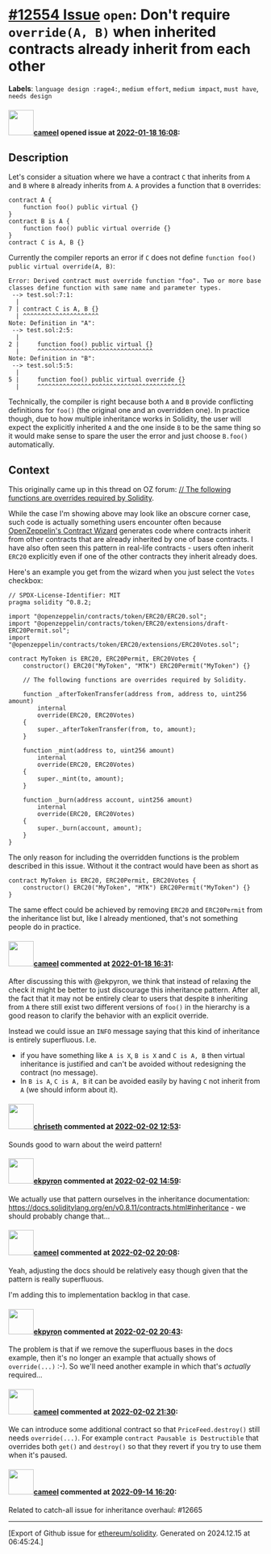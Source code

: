 # [\#12554 Issue](https://github.com/ethereum/solidity/issues/12554) `open`: Don't require `override(A, B)` when inherited contracts already inherit from each other
**Labels**: `language design :rage4:`, `medium effort`, `medium impact`, `must have`, `needs design`


#### <img src="https://avatars.githubusercontent.com/u/137030?v=4" width="50">[cameel](https://github.com/cameel) opened issue at [2022-01-18 16:08](https://github.com/ethereum/solidity/issues/12554):

## Description
Let's consider a situation where we have a contract `C` that inherits from `A` and `B` where `B` already inherits from `A`. `A` provides a function that `B` overrides:

```solidity
contract A {
    function foo() public virtual {}
}
contract B is A {
    function foo() public virtual override {}
}
contract C is A, B {}
```
Currently the compiler reports an error if `C` does not define `function foo() public virtual override(A, B)`:
```
Error: Derived contract must override function "foo". Two or more base classes define function with same name and parameter types.
 --> test.sol:7:1:
  |
7 | contract C is A, B {}
  | ^^^^^^^^^^^^^^^^^^^^^
Note: Definition in "A":
 --> test.sol:2:5:
  |
2 |     function foo() public virtual {}
  |     ^^^^^^^^^^^^^^^^^^^^^^^^^^^^^^^^
Note: Definition in "B":
 --> test.sol:5:5:
  |
5 |     function foo() public virtual override {}
  |     ^^^^^^^^^^^^^^^^^^^^^^^^^^^^^^^^^^^^^^^^^
```

Technically, the compiler is right because both `A` and `B` provide conflicting definitions for `foo()` (the original one and an overridden one). In practice though, due to how multiple inheritance works in Solidity, the user will expect the explicitly inherited `A` and the one inside `B` to be the same thing so it would make sense to spare the user the error and just choose `B.foo()` automatically.

## Context
This originally came up in this thread on OZ forum: [// The following functions are overrides required by Solidity](https://forum.openzeppelin.com/t/the-following-functions-are-overrides-required-by-solidity).

While the case I'm showing above may look like an obscure corner case, such code is actually something users encounter often because [OpenZeppelin's Contract Wizard](https://docs.openzeppelin.com/contracts/4.x/wizard) generates code where contracts inherit from other contracts that are already inherited by one of base contracts. I have also often seen this pattern in real-life contracts - users often inherit `ERC20` explicitly even if one of the other contracts they inherit already does.

Here's an example you get from the wizard when you just select the `Votes` checkbox:
```solidity
// SPDX-License-Identifier: MIT
pragma solidity ^0.8.2;

import "@openzeppelin/contracts/token/ERC20/ERC20.sol";
import "@openzeppelin/contracts/token/ERC20/extensions/draft-ERC20Permit.sol";
import "@openzeppelin/contracts/token/ERC20/extensions/ERC20Votes.sol";

contract MyToken is ERC20, ERC20Permit, ERC20Votes {
    constructor() ERC20("MyToken", "MTK") ERC20Permit("MyToken") {}

    // The following functions are overrides required by Solidity.

    function _afterTokenTransfer(address from, address to, uint256 amount)
        internal
        override(ERC20, ERC20Votes)
    {
        super._afterTokenTransfer(from, to, amount);
    }

    function _mint(address to, uint256 amount)
        internal
        override(ERC20, ERC20Votes)
    {
        super._mint(to, amount);
    }

    function _burn(address account, uint256 amount)
        internal
        override(ERC20, ERC20Votes)
    {
        super._burn(account, amount);
    }
}
```

The only reason for including the overridden functions is the problem described in this issue. Without it the contract would have been as short as
```solidity
contract MyToken is ERC20, ERC20Permit, ERC20Votes {
    constructor() ERC20("MyToken", "MTK") ERC20Permit("MyToken") {}
}
```

The same effect could be achieved by removing `ERC20` and `ERC20Permit` from the inheritance list but, like I already mentioned, that's not something people do in practice.

#### <img src="https://avatars.githubusercontent.com/u/137030?v=4" width="50">[cameel](https://github.com/cameel) commented at [2022-01-18 16:31](https://github.com/ethereum/solidity/issues/12554#issuecomment-1015586366):

After discussing this with @ekpyron, we think that instead of relaxing the check it might be better to just discourage this inheritance pattern. After all, the fact that it may not be entirely clear to users that despite `B` inheriting from `A` there still exist two different versions of `foo()` in the hierarchy is a good reason to clarify the behavior with an explicit override.

Instead we could issue an `INFO` message saying that this kind of inheritance is entirely superfluous. I.e.
- if you have something like `A is X`, `B is X` and `C is A, B` then virtual inheritance is justified and can't be avoided without redesigning the contract (no message).
- In `B is A`, `C is A, B` it can be avoided easily by having `C` not inherit from `A` (we should inform about it).

#### <img src="https://avatars.githubusercontent.com/u/9073706?v=4" width="50">[chriseth](https://github.com/chriseth) commented at [2022-02-02 12:53](https://github.com/ethereum/solidity/issues/12554#issuecomment-1027912179):

Sounds good to warn about the weird pattern!

#### <img src="https://avatars.githubusercontent.com/u/1347491?v=4" width="50">[ekpyron](https://github.com/ekpyron) commented at [2022-02-02 14:59](https://github.com/ethereum/solidity/issues/12554#issuecomment-1028026825):

We actually use that pattern ourselves in the inheritance documentation: https://docs.soliditylang.org/en/v0.8.11/contracts.html#inheritance - we should probably change that...

#### <img src="https://avatars.githubusercontent.com/u/137030?v=4" width="50">[cameel](https://github.com/cameel) commented at [2022-02-02 20:08](https://github.com/ethereum/solidity/issues/12554#issuecomment-1028314777):

Yeah, adjusting the docs should be relatively easy though given that the pattern is really superfluous.

I'm adding this to implementation backlog in that case.

#### <img src="https://avatars.githubusercontent.com/u/1347491?v=4" width="50">[ekpyron](https://github.com/ekpyron) commented at [2022-02-02 20:43](https://github.com/ethereum/solidity/issues/12554#issuecomment-1028341000):

The problem is that if we remove the superfluous bases in the docs example, then it's no longer an example that actually shows of ``override(...)`` :-). So we'll need another example in which that's *actually* required...

#### <img src="https://avatars.githubusercontent.com/u/137030?v=4" width="50">[cameel](https://github.com/cameel) commented at [2022-02-02 21:30](https://github.com/ethereum/solidity/issues/12554#issuecomment-1028376256):

We can introduce some additional contract so that `PriceFeed.destroy()` still needs `override(...)`. For example `contract Pausable is Destructible` that overrides both `get()` and `destroy()` so that they revert if you try to use them when it's paused.

#### <img src="https://avatars.githubusercontent.com/u/137030?v=4" width="50">[cameel](https://github.com/cameel) commented at [2022-09-14 16:20](https://github.com/ethereum/solidity/issues/12554#issuecomment-1247007546):

Related to catch-all issue for inheritance overhaul: #12665


-------------------------------------------------------------------------------



[Export of Github issue for [ethereum/solidity](https://github.com/ethereum/solidity). Generated on 2024.12.15 at 06:45:24.]
